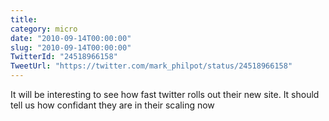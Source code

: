 ```yaml
---
title: 
category: micro
date: "2010-09-14T00:00:00"
slug: "2010-09-14T00:00:00"
TwitterId: "24518966158"
TweetUrl: "https://twitter.com/mark_philpot/status/24518966158"
---
```


It will be interesting to see how fast twitter rolls out their new site. It
should tell us how confidant they are in their scaling now
